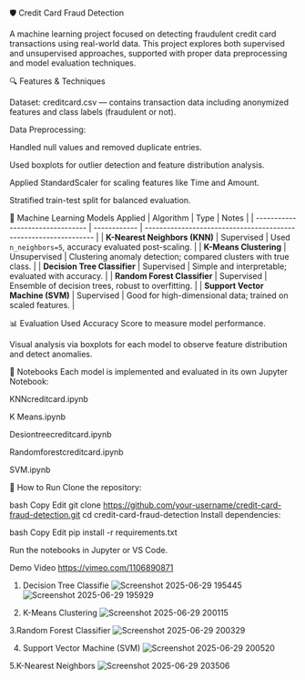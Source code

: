 🛡️ Credit Card Fraud Detection

A machine learning project focused on detecting fraudulent credit card transactions using real-world data. This project explores both supervised and unsupervised approaches, supported with proper data preprocessing and model evaluation techniques.

🔍 Features & Techniques

Dataset: creditcard.csv — contains transaction data including anonymized features and class labels (fraudulent or not).

Data Preprocessing:

Handled null values and removed duplicate entries.

Used boxplots for outlier detection and feature distribution analysis.

Applied StandardScaler for scaling features like Time and Amount.

Stratified train-test split for balanced evaluation.

🤖 Machine Learning Models Applied
| Algorithm                        | Type         | Notes                                                            |
| -------------------------------- | ------------ | ---------------------------------------------------------------- |
| **K-Nearest Neighbors (KNN)**    | Supervised   | Used `n_neighbors=5`, accuracy evaluated post-scaling.           |
| **K-Means Clustering**           | Unsupervised | Clustering anomaly detection; compared clusters with true class. |
| **Decision Tree Classifier**     | Supervised   | Simple and interpretable; evaluated with accuracy.               |
| **Random Forest Classifier**     | Supervised   | Ensemble of decision trees, robust to overfitting.               |
| **Support Vector Machine (SVM)** | Supervised   | Good for high-dimensional data; trained on scaled features.      |


📊 Evaluation
Used Accuracy Score to measure model performance.

Visual analysis via boxplots for each model to observe feature distribution and detect anomalies.

📁 Notebooks
Each model is implemented and evaluated in its own Jupyter Notebook:

KNNcreditcard.ipynb

K Means.ipynb

Desiontreecreditcard.ipynb

Randomforestcreditcard.ipynb

SVM.ipynb

📌 How to Run
Clone the repository:

bash
Copy
Edit
git clone https://github.com/your-username/credit-card-fraud-detection.git
cd credit-card-fraud-detection
Install dependencies:

bash
Copy
Edit
pip install -r requirements.txt

Run the notebooks in Jupyter or VS Code.

Demo Video
https://vimeo.com/1106890871
1. Decision Tree Classifie
![Screenshot 2025-06-29 195445](https://github.com/user-attachments/assets/1060ecb8-3ca4-4007-b681-bc0a3b16b3f6)
![Screenshot 2025-06-29 195929](https://github.com/user-attachments/assets/7b9bbb92-4e09-45e5-9564-78bea5dcc18e)

2. K-Means Clustering
![Screenshot 2025-06-29 200115](https://github.com/user-attachments/assets/76e040bb-d9af-4426-a056-41b473eaa2e4)

3.Random Forest Classifier
![Screenshot 2025-06-29 200329](https://github.com/user-attachments/assets/001e664f-8fc7-4c2c-be55-387be1bbcb21)

4. Support Vector Machine (SVM)
![Screenshot 2025-06-29 200520](https://github.com/user-attachments/assets/84cdd7c6-b84e-4c64-a642-8356cd00d30e)

5.K-Nearest Neighbors
![Screenshot 2025-06-29 203506](https://github.com/user-attachments/assets/f589e35b-b99e-4136-9905-47a22c42b3d8)

